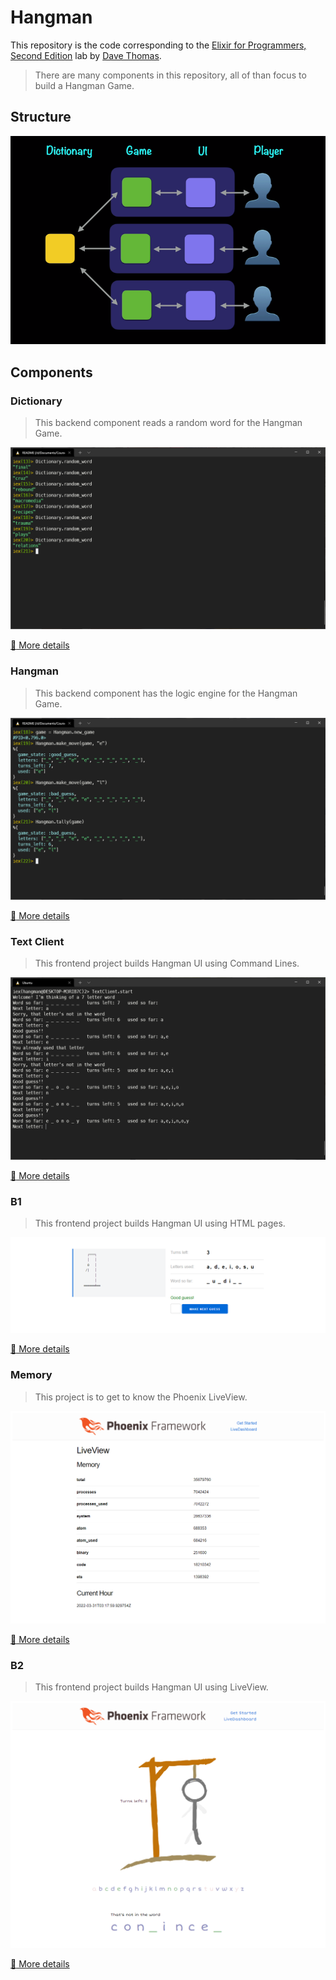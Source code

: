 # Hangman

This repository is the code corresponding to the [Elixir for Programmers, Second Edition](https://codestool.coding-gnome.com/courses/elixir-for-programmers-2) lab by [Dave Thomas](https://twitter.com/pragdave).

> There are many components in this repository, all of than focus to build a Hangman Game.

## Structure

![Hangman's Structure](doc/hangman-structure.png)

## Components

### Dictionary

> This backend component reads a random word for the Hangman Game.

![Dictionary's Snapshot](doc/dictionary-snapshot.png)

[:link: More details](dictionary/README.md)

### Hangman

> This backend component has the logic engine for the Hangman Game.

![Dictionary's Snapshot](doc/hangman-snapshot.png)

[:link: More details](hangman/README.md)

### Text Client

> This frontend project builds Hangman UI using Command Lines.

![Text client's Snapshot](doc/text_client-snapshot.png)

[:link: More details](text_client/README.md)

### B1

> This frontend project builds Hangman UI using HTML pages.

![B1's Snapshot](doc/b1-snapshot.png)

[:link: More details](b1/README.md)

### Memory

> This project is to get to know the Phoenix LiveView.

![Memory's Snapshot](doc/memory-snapshot.png)

[:link: More details](memory/README.md)

### B2

> This frontend project builds Hangman UI using LiveView.

![B2's Snapshot](doc/b2-snapshot.png)

[:link: More details](b2/README.md)
